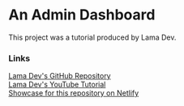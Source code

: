 # An Admin Dashboard

This project was a tutorial produced by Lama Dev.

### Links

[Lama Dev's GitHub Repository](https://github.com/safak/youtube/tree/react-admin)  
[Lama Dev's YouTube Tutorial](https://youtu.be/aTPkos3LKi8)  
[Showcase for this repository on Netlify](https://tender-einstein-ff7ec3.netlify.app)
